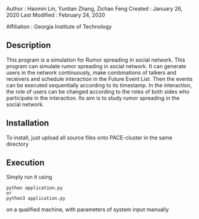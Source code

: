 Author          : Haomin Lin, Yuntian Zhang, Zichao Feng
Created         : January 26, 2020
Last Modified   : February 24, 2020

Affiliation          : Georgia Institute of Technology


Description
-------------

This program is a simulation for Rumor spreading in social network. 
This program can simulate rumor spreading in social network. It can generate users in the network continuously, make combinations of talkers and receivers and schedule interaction in the Future Event List. Then the events can be executed sequentially according to its timestamp. In the interaction, the role of users can be changed according to the roles of both sides who participate in the interaction. Its aim is to study rumor spreading in the social network.

Installation
------------

To install, just upload all source files onto PACE-cluster in the same directory

Execution
-----------

Simply run it using 

    python application.py 
    or 
    python3 application.py 

on a qualified machine, with parameters of system input manually
